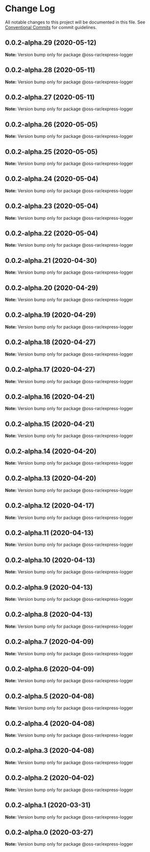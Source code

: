 # Change Log

All notable changes to this project will be documented in this file.
See [Conventional Commits](https://conventionalcommits.org) for commit guidelines.

## 0.0.2-alpha.29 (2020-05-12)

**Note:** Version bump only for package @oss-rar/express-logger





## 0.0.2-alpha.28 (2020-05-11)

**Note:** Version bump only for package @oss-rar/express-logger





## 0.0.2-alpha.27 (2020-05-11)

**Note:** Version bump only for package @oss-rar/express-logger





## 0.0.2-alpha.26 (2020-05-05)

**Note:** Version bump only for package @oss-rar/express-logger





## 0.0.2-alpha.25 (2020-05-05)

**Note:** Version bump only for package @oss-rar/express-logger





## 0.0.2-alpha.24 (2020-05-04)

**Note:** Version bump only for package @oss-rar/express-logger





## 0.0.2-alpha.23 (2020-05-04)

**Note:** Version bump only for package @oss-rar/express-logger





## 0.0.2-alpha.22 (2020-05-04)

**Note:** Version bump only for package @oss-rar/express-logger





## 0.0.2-alpha.21 (2020-04-30)

**Note:** Version bump only for package @oss-rar/express-logger





## 0.0.2-alpha.20 (2020-04-29)

**Note:** Version bump only for package @oss-rar/express-logger





## 0.0.2-alpha.19 (2020-04-29)

**Note:** Version bump only for package @oss-rar/express-logger





## 0.0.2-alpha.18 (2020-04-27)

**Note:** Version bump only for package @oss-rar/express-logger





## 0.0.2-alpha.17 (2020-04-27)

**Note:** Version bump only for package @oss-rar/express-logger





## 0.0.2-alpha.16 (2020-04-21)

**Note:** Version bump only for package @oss-rar/express-logger





## 0.0.2-alpha.15 (2020-04-21)

**Note:** Version bump only for package @oss-rar/express-logger





## 0.0.2-alpha.14 (2020-04-20)

**Note:** Version bump only for package @oss-rar/express-logger





## 0.0.2-alpha.13 (2020-04-20)

**Note:** Version bump only for package @oss-rar/express-logger





## 0.0.2-alpha.12 (2020-04-17)

**Note:** Version bump only for package @oss-rar/express-logger





## 0.0.2-alpha.11 (2020-04-13)

**Note:** Version bump only for package @oss-rar/express-logger





## 0.0.2-alpha.10 (2020-04-13)

**Note:** Version bump only for package @oss-rar/express-logger





## 0.0.2-alpha.9 (2020-04-13)

**Note:** Version bump only for package @oss-rar/express-logger





## 0.0.2-alpha.8 (2020-04-13)

**Note:** Version bump only for package @oss-rar/express-logger





## 0.0.2-alpha.7 (2020-04-09)

**Note:** Version bump only for package @oss-rar/express-logger





## 0.0.2-alpha.6 (2020-04-09)

**Note:** Version bump only for package @oss-rar/express-logger





## 0.0.2-alpha.5 (2020-04-08)

**Note:** Version bump only for package @oss-rar/express-logger





## 0.0.2-alpha.4 (2020-04-08)

**Note:** Version bump only for package @oss-rar/express-logger





## 0.0.2-alpha.3 (2020-04-08)

**Note:** Version bump only for package @oss-rar/express-logger





## 0.0.2-alpha.2 (2020-04-02)

**Note:** Version bump only for package @oss-rar/express-logger





## 0.0.2-alpha.1 (2020-03-31)

**Note:** Version bump only for package @oss-rar/express-logger





## 0.0.2-alpha.0 (2020-03-27)

**Note:** Version bump only for package @oss-rar/express-logger
